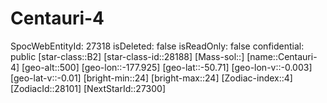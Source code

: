 ﻿---
location: [-50.71,-177.925,500]
type: Station
tags:
- astro/Star

---

# Centauri-4

SpocWebEntityId: 27318
isDeleted: false
isReadOnly: false
confidential: public
[star-class::B2]
[star-class-id::28188]
[Mass-sol::]
[name::Centauri-4]
[geo-alt::500]
[geo-lon::-177.925]
[geo-lat::-50.71]
[geo-lon-v::-0.003]
[geo-lat-v::-0.01]
[bright-min::24]
[bright-max::24]
[Zodiac-index::4]
[ZodiacId::28101]
[NextStarId::27300]

